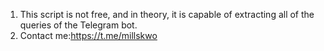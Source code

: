 1. This script is not free, and in theory, it is capable of extracting all of the queries of the Telegram bot.
2. Contact me:https://t.me/millskwo
